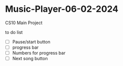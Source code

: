 # Music-Player-06-02-2024
CS10 Main Project

to do list 
- [ ] Pause/start button
- [ ] progress bar
- [ ] Numbers for progress bar
- [ ] Next song button